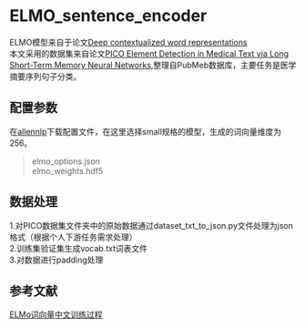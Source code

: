 # ELMO_sentence_encoder
ELMO模型来自于论文[Deep contextualized word representations](https://arxiv.org/abs/1802.05365?context=cs)<br>
本文采用的数据集来自论文[PICO Element Detection in Medical Text via Long Short-Term Memory Neural Networks](https://www.aclweb.org/anthology/W18-2308),整理自PubMeb数据库，主要任务是医学摘要序列句子分类。
## 配置参数
在[allennlp](https://allennlp.org/elmo)下载配置文件，在这里选择small规格的模型，生成的词向量维度为256。
>elmo_options.json <br>
>elmo_weights.hdf5 <br>

## 数据处理
1.对PICO数据集文件夹中的原始数据通过dataset_txt_to_json.py文件处理为json格式（根据个人下游任务需求处理）<br>
2.训练集验证集生成vocab.txt词表文件<br>
3.对数据进行padding处理
## 参考文献
[ELMo词向量中文训练过程](https://blog.csdn.net/sinat_26917383/article/details/81913790)

